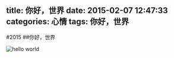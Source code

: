 title: 你好，世界
date: 2015-02-07 12:47:33
categories: 心情
tags: 你好，世界
---
#2015
##你好，世界

![hello world](/images/husky.jpg)